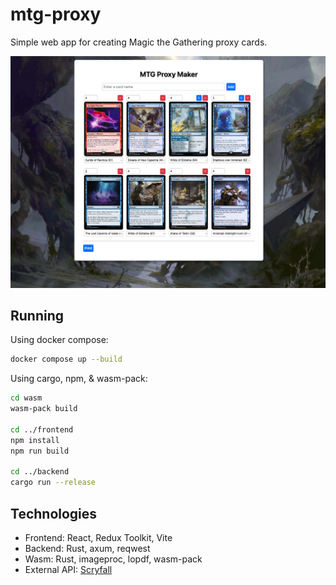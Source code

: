 # mtg-proxy

Simple web app for creating Magic the Gathering proxy cards.

![Screenshot](./docs/screenshot.png)

## Running

Using docker compose:

```sh
docker compose up --build
```

Using cargo, npm, & wasm-pack:

```sh
cd wasm
wasm-pack build

cd ../frontend
npm install
npm run build

cd ../backend
cargo run --release
```

## Technologies

- Frontend: React, Redux Toolkit, Vite
- Backend: Rust, axum, reqwest
- Wasm: Rust, imageproc, lopdf, wasm-pack
- External API: [Scryfall](https://scryfall.com/docs/api)
